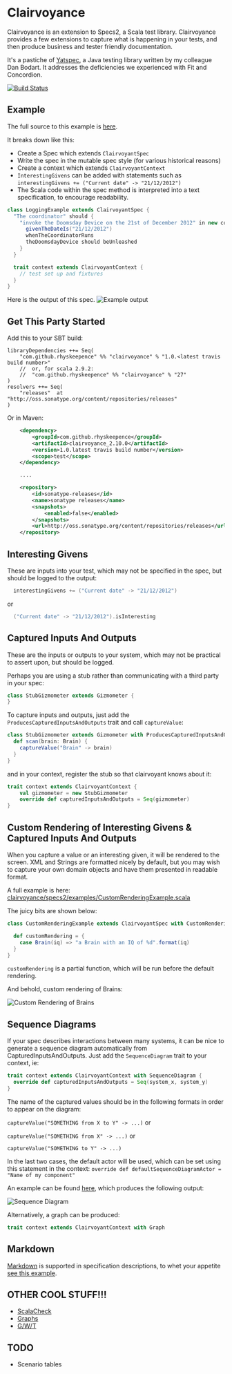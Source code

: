 Clairvoyance
============

Clairvoyance is an extension to Specs2, a Scala test library. Clairvoyance provides a few extensions to capture what is
happening in your tests, and then produce business and tester friendly documentation.

It's a pastiche of [Yatspec](http://code.google.com/p/yatspec), a Java testing library written by my colleague Dan
Bodart. It addresses the deficiencies we experienced with Fit and Concordion.

[![Build Status](https://secure.travis-ci.org/rhyskeepence/clairvoyance.svg)](http://travis-ci.org/rhyskeepence/clairvoyance)

Example
-------

The full source to this example is [here](https://github.com/rhyskeepence/clairvoyance/blob/master/src/test/scala/clairvoyance/specs2/examples/LoggingExample.scala).

It breaks down like this:

* Create a Spec which extends `ClairvoyantSpec`
* Write the spec in the mutable spec style (for various historical reasons)
* Create a context which extends `ClairvoyantContext`
* `InterestingGivens` can be added with statements such as `interestingGivens += ("Current date" -> "21/12/2012")`
* The Scala code within the spec method is interpreted into a text specification, to encourage readability.

```scala
class LoggingExample extends ClairvoyantSpec {
  "The coordinator" should {
    "invoke the Doomsday Device on the 21st of December 2012" in new context {
      givenTheDateIs("21/12/2012")
      whenTheCoordinatorRuns
      theDoomsdayDevice should beUnleashed
    }
  }

  trait context extends ClairvoyantContext {
    // test set up and fixtures
  }
}
```

Here is the output of this spec.
![Example output](http://github.com/rhyskeepence/clairvoyance/raw/master/doc/example-output.jpg)

Get This Party Started
----------------------

Add this to your SBT build:

    libraryDependencies ++= Seq(
        "com.github.rhyskeepence" %% "clairvoyance" % "1.0.<latest travis build number>"
        //  or, for scala 2.9.2: 
        //  "com.github.rhyskeepence" %% "clairvoyance" % "27"
    )
    resolvers ++= Seq(
        "releases"  at "http://oss.sonatype.org/content/repositories/releases"
    )

Or in Maven:

```xml
    <dependency>
        <groupId>com.github.rhyskeepence</groupId>
        <artifactId>clairvoyance_2.10.0</artifactId>
        <version>1.0.latest travis build number</version>
        <scope>test</scope>
    </dependency>

    ....

    <repository>
        <id>sonatype-releases</id>
        <name>sonatype releases</name>
        <snapshots>
            <enabled>false</enabled>
        </snapshots>
        <url>http://oss.sonatype.org/content/repositories/releases</url>
    </repository>
```

Interesting Givens
------------------

These are inputs into your test, which may not be specified in the spec, but should be logged to the output:

```scala
  interestingGivens += ("Current date" -> "21/12/2012")
```

or

```scala
  ("Current date" -> "21/12/2012").isInteresting
```


Captured Inputs And Outputs
---------------------------

These are the inputs or outputs to your system, which may not be practical to assert upon, but should be logged.

Perhaps you are using a stub rather than communicating with a third party in your spec:

```scala
class StubGizmometer extends Gizmometer {
}
```

To capture inputs and outputs, just add the `ProducesCapturedInputsAndOutputs` trait and call `captureValue`:

```scala
class StubGizmometer extends Gizmometer with ProducesCapturedInputsAndOutputs {
  def scan(brain: Brain) {
    captureValue("Brain" -> brain)
  }
}
```

and in your context, register the stub so that clairvoyant knows about it:

```scala
trait context extends ClairvoyantContext {
    val gizmometer = new StubGizmometer
    override def capturedInputsAndOutputs = Seq(gizmometer)
}
```

Custom Rendering of Interesting Givens & Captured Inputs And Outputs
--------------------------------------------------------------------

When you capture a value or an interesting given, it will be rendered to the screen. XML and Strings are formatted
nicely by default, but you may wish to capture your own domain objects and have them presented in readable format.

A full example is here: [clairvoyance/specs2/examples/CustomRenderingExample.scala](https://github.com/rhyskeepence/clairvoyance/blob/master/src/test/scala/clairvoyance/specs2/examples/CustomRenderingExample.scala)

The juicy bits are shown below:

```scala
class CustomRenderingExample extends ClairvoyantSpec with CustomRendering {

  def customRendering = {
    case Brain(iq) => "a Brain with an IQ of %d".format(iq)
  }
}
```

`customRendering` is a partial function, which will be run before the default rendering.

And behold, custom rendering of Brains:

![Custom Rendering of Brains](http://github.com/rhyskeepence/clairvoyance/raw/master/doc/custom-rendering.jpg)

Sequence Diagrams
-----------------

If your spec describes interactions between many systems, it can be nice to generate a sequence diagram automatically
from CapturedInputsAndOutputs. Just add the `SequenceDiagram` trait to your context, ie:

```scala
trait context extends ClairvoyantContext with SequenceDiagram {
  override def capturedInputsAndOutputs = Seq(system_x, system_y)
}
```

The name of the captured values should be in the following formats in order to appear on the diagram:

`captureValue("SOMETHING from X to Y" -> ...)` or

`captureValue("SOMETHING from X" -> ...)` or

`captureValue("SOMETHING to Y" -> ...)`

In the last two cases, the default actor will be used, which can be set using this statement in the context:
`override def defaultSequenceDiagramActor = "Name of my component"`

An example can be found [here](https://github.com/rhyskeepence/clairvoyance/blob/master/src/test/scala/clairvoyance/specs2/examples/SequenceDiagramExample.scala),
which produces the following output:

![Sequence Diagram](http://github.com/rhyskeepence/clairvoyance/raw/master/doc/sequence.jpg)

Alternatively, a graph can be produced:

```scala
trait context extends ClairvoyantContext with Graph
```

Markdown
--------

[Markdown](http://en.wikipedia.org/wiki/Markdown) is supported in specification descriptions, to whet your appetite
[see this example](https://github.com/rhyskeepence/clairvoyance/blob/master/src/test/scala/clairvoyance/specs2/examples/MarkdownExample.scala).

OTHER COOL STUFF!!!
-------------------

* [ScalaCheck](https://github.com/rhyskeepence/clairvoyance/blob/master/src/test/scala/clairvoyance/specs2/examples/ScalaCheckExample.scala)
* [Graphs](https://github.com/rhyskeepence/clairvoyance/blob/master/src/test/scala/clairvoyance/specs2/examples/GraphExample.scala)
* [G/W/T](https://github.com/rhyskeepence/clairvoyance/blob/master/src/test/scala/clairvoyance/specs2/examples/GivenWhenThenExample.scala)

TODO
----

* Scenario tables
